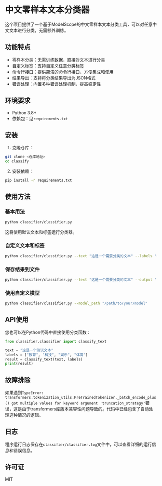 # 中文零样本文本分类器

这个项目提供了一个基于ModelScope的中文零样本文本分类工具，可以对任意中文文本进行分类，无需额外训练。

## 功能特点

- 零样本分类：无需训练数据，直接对文本进行分类
- 自定义标签：支持自定义任意分类标签
- 命令行接口：提供简洁的命令行接口，方便集成和使用
- 结果导出：支持将分类结果导出为JSON格式
- 错误处理：内置多种错误处理机制，提高稳定性

## 环境要求

- Python 3.8+
- 依赖包：见`requirements.txt`

## 安装

1. 克隆仓库：

```bash
git clone <仓库地址>
cd classify
```

2. 安装依赖：

```bash
pip install -r requirements.txt
```

## 使用方法

### 基本用法

```bash
python classifier/classifier.py
```

这将使用默认文本和标签运行分类器。

### 自定义文本和标签

```bash
python classifier/classifier.py --text "这是一个需要分类的文本" --labels "教育,科技,娱乐,体育"
```

### 保存结果到文件

```bash
python classifier/classifier.py --text "这是一个需要分类的文本" --output "result.json"
```

### 使用自定义模型

```bash
python classifier/classifier.py --model_path "/path/to/your/model"
```

## API使用

您也可以在Python代码中直接使用分类函数：

```python
from classifier.classifier import classify_text

text = "这是一个测试文本"
labels = ["教育", "科技", "娱乐", "体育"]
result = classify_text(text, labels)
print(result)
```

## 故障排除

如果遇到`TypeError: transformers.tokenization_utils.PreTrainedTokenizer._batch_encode_plus() got multiple values for keyword argument 'truncation_strategy'`错误，这是由于transformers库版本兼容性问题导致的。代码中已经包含了自动处理这种情况的逻辑。

## 日志

程序运行日志保存在`classifier/classifier.log`文件中，可以查看详细的运行信息和错误信息。

## 许可证

MIT
